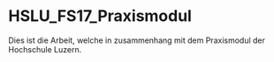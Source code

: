 # HSLU_FS17_Praxismodul

Dies ist die Arbeit, welche in zusammenhang mit dem Praxismodul der Hochschule Luzern.